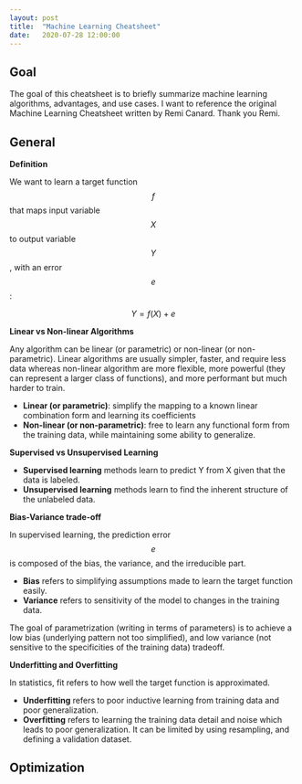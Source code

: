 ```yaml
---
layout: post
title:  "Machine Learning Cheatsheet"
date:   2020-07-28 12:00:00
---
```




## Goal

The goal of this cheatsheet is to briefly summarize machine learning algorithms, advantages, and use cases. I want to reference the original Machine Learning Cheatsheet written by Remi Canard. Thank you Remi.

## General

**Definition**

We want to learn a target function $$f$$ that maps input variable $$X$$ to output variable $$Y$$, with an error $$e$$:

$$Y = f(X) + e$$

**Linear vs Non-linear Algorithms**

Any algorithm can be linear (or parametric) or non-linear (or non-parametric). Linear algorithms are usually simpler, faster, and require less data whereas non-linear algorithm are more flexible, more powerful (they can represent a larger class of functions), and more performant but much harder to train.

 - **Linear (or parametric)**: simplify the mapping to a known linear combination form and learning its coefficients
 - **Non-linear (or non-parametric)**: free to learn any functional form from the training data, while maintaining some ability to generalize.

**Supervised vs Unsupervised Learning**

- **Supervised learning** methods learn to predict Y from X given that the data is labeled.
- **Unsupervised learning** methods learn	to find the inherent structure of the unlabeled data.

**Bias-Variance trade-off**

In supervised learning, the prediction error $$e$$ is composed of the bias, the variance, and the irreducible part.

 - **Bias** refers to simplifying assumptions made to learn the target function easily.
 - **Variance** refers to sensitivity of the model to changes in the training data.

The goal of parametrization (writing in terms of parameters) is to achieve a low bias (underlying pattern not too simplified), and low variance (not sensitive to the specificities of the training data) tradeoff.

**Underfitting and Overfitting**

In statistics, fit refers to how well the target function is approximated. 

 - **Underfitting** refers to poor inductive learning from training data and poor generalization.
 - **Overfitting** refers to learning the training data detail and noise which leads to poor generalization. It can be limited by using resampling, and defining a validation dataset.


## Optimization

